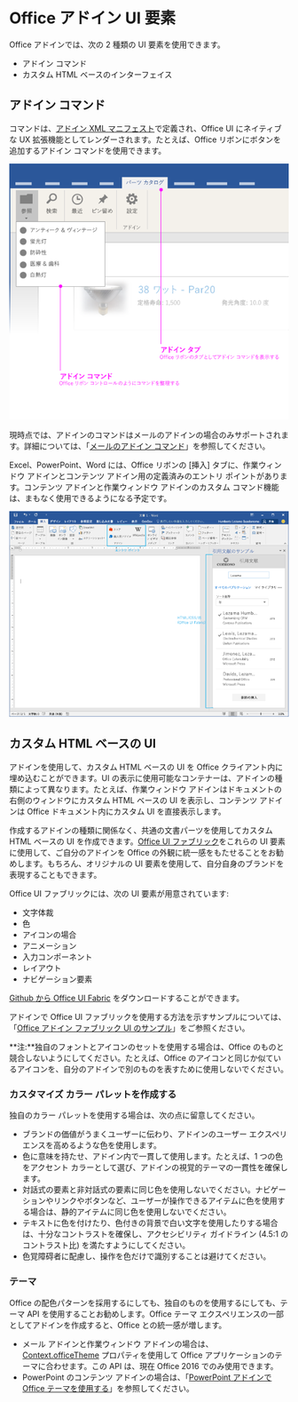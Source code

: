 # <a name="office-add-in-ui-elements"></a>Office アドイン UI 要素

Office アドインでは、次の 2 種類の UI 要素を使用できます。 

- アドイン コマンド 
- カスタム HTML ベースのインターフェイス

## <a name="add-in-commands"></a>アドイン コマンド
コマンドは、[アドイン XML マニフェスト](../../outlook/manifests/define-add-in-commands.md)で定義され、Office UI にネイティブな UX 拡張機能としてレンダーされます。たとえば、Office リボンにボタンを追加するアドイン コマンドを使用できます。 

![アドイン内のアドイン コマンドとカスタム HTML UI 要素が表示されたイメージ](../../../images/layouts_addInCommands_v0.03.png)

現時点では、アドインのコマンドはメールのアドインの場合のみサポートされます。詳細については、「[メールのアドイン コマンド](../../outlook/add-in-commands-for-outlook.md)」を参照してください。 

Excel、PowerPoint、Word には、Office リボンの [挿入] タブに、作業ウィンドウ アドインとコンテンツ アドイン用の定義済みのエントリ ポイントがあります。コンテンツ アドインと作業ウィンドウ アドインのカスタム コマンド機能は、まもなく使用できるようになる予定です。 

![Word リボンの [挿入] タブを表示するイメージ](../../../images/Word-insert-tab.png)

## <a name="custom-html-based-ui"></a>カスタム HTML ベースの UI
アドインを使用して、カスタム HTML ベースの UI を Office クライアント内に埋め込むことができます。UI の表示に使用可能なコンテナーは、アドインの種類によって異なります。たとえば、作業ウィンドウ アドインはドキュメントの右側のウィンドウにカスタム HTML ベースの UI を表示し、コンテンツ アドインは Office ドキュメント内にカスタム UI を直接表示します。

作成するアドインの種類に関係なく、共通の文書パーツを使用してカスタム HTML ベースの UI を作成できます。[Office UI ファブリック](https://github.com/OfficeDev/Office-UI-Fabric)をこれらの UI 要素に使用して、ご自分のアドインを Office の外観に統一感をもたせることをお勧めします。もちろん、オリジナルの UI 要素を使用して、自分自身のブランドを表現することもできます。

Office UI ファブリックには、次の UI 要素が用意されています:

- 文字体裁
- 色
- アイコンの場合
- アニメーション
- 入力コンポーネント
- レイアウト
- ナビゲーション要素

[Github から Office UI Fabric](https://github.com/OfficeDev/Office-UI-Fabric) をダウンロードすることができます。

アドインで Office UI ファブリックを使用する方法を示すサンプルについては、「[Office アドイン ファブリック UI のサンプル](https://github.com/OfficeDev/Office-Add-in-Fabric-UI-Sample)」をご参照ください。

**注:**独自のフォントとアイコンのセットを使用する場合は、Office のものと競合しないようにしてください。たとえば、Office のアイコンと同じか似ているアイコンを、自分のアドインで別のものを表すために使用しないでください。 

### <a name="creating-a-customized-color-palette"></a>カスタマイズ カラー パレットを作成する
独自のカラー パレットを使用する場合は、次の点に留意してください。 
 
- ブランドの価値がうまくユーザーに伝わり、アドインのユーザー エクスペリエンスを高めるような色を使用します。
- 色に意味を持たせ、アドイン内で一貫して使用します。たとえば、1 つの色をアクセント カラーとして選び、アドインの視覚的テーマの一貫性を確保します。
- 対話式の要素と非対話式の要素に同じ色を使用しないでください。ナビゲーションやリンクやボタンなど、ユーザーが操作できるアイテムに色を使用する場合は、静的アイテムに同じ色を使用しないでください。
- テキストに色を付けたり、色付きの背景で白い文字を使用したりする場合は、十分なコントラストを確保し、アクセシビリティ ガイドライン (4.5:1 のコントラスト比) を満たすようにしてください。
- 色覚障碍者に配慮し、操作を色だけで識別することは避けてください。

### <a name="theming"></a>テーマ 
Office の配色パターンを採用するにしても、独自のものを使用するにしても、テーマ API を使用することお勧めします。Office テーマ エクスペリエンスの一部としてアドインを作成すると、Office との統一感が増します。


- メール アドインと作業ウィンドウ アドインの場合は、[Context.officeTheme](../../../reference/shared/office.context.officetheme.md) プロパティを使用して Office アプリケーションのテーマに合わせます。この API は、現在 Office 2016 でのみ使用できます。  
- PowerPoint のコンテンツ アドインの場合は、「[PowerPoint アドインで Office テーマを使用する](../../powerpoint/use-document-themes-in-your-powerpoint-add-ins.md)」を参照してください。

<!-- Link to theming API docs and Humberto's seed sample. Add screenshot of themed add-in. -->



